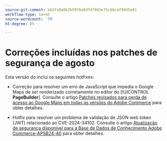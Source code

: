 ```yaml
---
source-git-commit: b63fa9a8b2b59f6e8dfd7003e75c66caf99d5e81
workflow-type: tm+mt
source-wordcount: '79'
ht-degree: 0%

---
```

# Correções incluídas nos patches de segurança de agosto

Esta versão do inclui os seguintes hotfixes:

* Correção para resolver um erro de JavaScript que impedia o Google Maps de ser renderizado corretamente no editor do [!UICONTROL **PageBuilder**]. Consulte o artigo [Patches revisados para perda de acesso ao Google Maps em todas as versões do Adobe Commerce](https://experienceleague.adobe.com/en/docs/commerce-knowledge-base/kb/troubleshooting/site-down-or-unresponsive/revised-patches-for-google-maps-access-loss-on-all-adobe-commerce-versions) para obter detalhes.

<!--
ACP2E-3156
ACP2E-3157
ACP2E-3158
ACP2E-3159
-->

* Hotfix para resolver um problema de validação de JSON web token (JWT) relacionado ao CVE-2024-34102. Consulte o artigo [Atualização de segurança disponível para a Base de Dados de Conhecimento Adobe Commerce-APSB24-40](https://experienceleague.adobe.com/en/docs/commerce-knowledge-base/kb/troubleshooting/known-issues-patches-attached/security-update-available-for-adobe-commerce-apsb24-40-revised-to-include-isolated-patch-for-cve-2024-34102) para obter detalhes.

<!--
AC-12486
AC-12487
AC-12488
AC-12489
--->